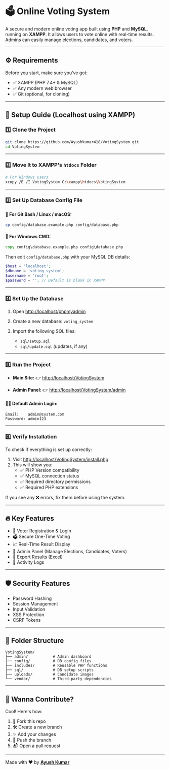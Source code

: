 # 🗳️ Online Voting System

A secure and modern online voting app built using **PHP** and **MySQL**, running on **XAMPP**. It allows users to vote online with real-time results. Admins can easily manage elections, candidates, and voters.

---

## ⚙️ Requirements

Before you start, make sure you’ve got:

* ✅ XAMPP (PHP 7.4+ & MySQL)
* ✅ Any modern web browser
* ✅ Git (optional, for cloning)

---

## 🚀 Setup Guide (Localhost using XAMPP)

### 1️⃣ Clone the Project

```bash
git clone https://github.com/Ayushkumar418/VotingSystem.git
cd VotingSystem
```

---

### 2️⃣ Move It to XAMPP's `htdocs` Folder

```bash
# For Windows users
xcopy /E /I VotingSystem C:\xampp\htdocs\VotingSystem
```

---

### 3️⃣ Set Up Database Config File

#### 🔹 For Git Bash / Linux / macOS:

```bash
cp config/database.example.php config/database.php
```

#### 🔸 For Windows CMD:

```cmd
copy config\database.example.php config\database.php
```

Then edit `config/database.php` with your MySQL DB details:

```php
$host = 'localhost';
$dbname = 'voting_system';
$username = 'root';
$password = ''; // Default is blank in XAMPP
```

---

### 4️⃣ Set Up the Database

1. Open [http://localhost/phpmyadmin](http://localhost/phpmyadmin)
2. Create a new database: `voting_system`
3. Import the following SQL files:

   * `sql/setup.sql`
   * `sql/update.sql` (updates, if any)

---

### 5️⃣ Run the Project

* **Main Site:**
  👉 [http://localhost/VotingSystem](http://localhost/VotingSystem)

* **Admin Panel:**
  👉 [http://localhost/VotingSystem/admin](http://localhost/VotingSystem/admin)

#### 🧑‍💼 Default Admin Login:

```text
Email:    admin@system.com  
Password: admin123
```

---

### 6️⃣ Verify Installation

To check if everything is set up correctly:

1. Visit [http://localhost/VotingSystem/install.php](http://localhost/VotingSystem/install.php)
2. This will show you:
   * ✅ PHP Version compatibility
   * ✅ MySQL connection status
   * ✅ Required directory permissions
   * ✅ Required PHP extensions

If you see any ❌ errors, fix them before using the system.

---

## 🔥 Key Features

* 👥 Voter Registration & Login
* 🗳️ Secure One-Time Voting
* 📈 Real-Time Result Display
* 💠 Admin Panel (Manage Elections, Candidates, Voters)
* 📄 Export Results (Excel)
* 📜 Activity Logs

---

## 🛡️ Security Features

* Password Hashing
* Session Management
* Input Validation
* XSS Protection
* CSRF Tokens

---

## 📁 Folder Structure

```text
VotingSystem/
├── admin/           # Admin dashboard
├── config/          # DB config files
├── includes/        # Reusable PHP functions
├── sql/             # DB setup scripts
├── uploads/         # Candidate images
└── vendor/          # Third-party dependencies
```

---

## 🤝 Wanna Contribute?

Cool! Here's how:

1. 🍝 Fork this repo
2. 🛠️ Create a new branch
3. ✨ Add your changes
4. 🚀 Push the branch
5. 📬 Open a pull request

---

Made with ❤️ by [**Ayush Kumar**](https://github.com/Ayushkumar418)
